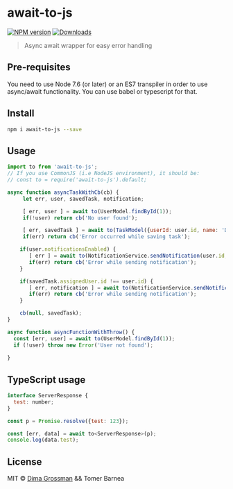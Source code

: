 # await-to-js

[![NPM version][npm-image]][npm-url]
[![Downloads][download-badge]][npm-url]

> Async await wrapper for easy error handling

## Pre-requisites
You need to use Node 7.6 (or later) or an ES7 transpiler in order to use async/await functionality.
You can use babel or typescript for that.

## Install

```sh
npm i await-to-js --save
```

## Usage

```js
import to from 'await-to-js';
// If you use CommonJS (i.e NodeJS environment), it should be:
// const to = require('await-to-js').default;

async function asyncTaskWithCb(cb) {
     let err, user, savedTask, notification;

     [ err, user ] = await to(UserModel.findById(1));
     if(!user) return cb('No user found');

     [ err, savedTask ] = await to(TaskModel({userId: user.id, name: 'Demo Task'}));
     if(err) return cb('Error occurred while saving task');

    if(user.notificationsEnabled) {
       [ err ] = await to(NotificationService.sendNotification(user.id, 'Task Created'));
       if(err) return cb('Error while sending notification');
    }

    if(savedTask.assignedUser.id !== user.id) {
       [ err, notification ] = await to(NotificationService.sendNotification(savedTask.assignedUser.id, 'Task was created for you'));
       if(err) return cb('Error while sending notification');
    }

    cb(null, savedTask);
}

async function asyncFunctionWithThrow() {
  const [err, user] = await to(UserModel.findById(1));
  if (!user) throw new Error('User not found');
  
}
```

## TypeScript usage
```javascript
interface ServerResponse {
  test: number;
}

const p = Promise.resolve({test: 123});

const [err, data] = await to<ServerResponse>(p);
console.log(data.test);
```

## License

MIT © [Dima Grossman](http://blog.grossman.io) && Tomer Barnea

[npm-url]: https://npmjs.org/package/await-to-js
[npm-image]: https://img.shields.io/npm/v/await-to-js.svg?style=flat-square

[travis-url]: https://travis-ci.org/scopsy/await-to-js
[travis-image]: https://img.shields.io/travis/scopsy/await-to-js.svg?style=flat-square

[coveralls-url]: https://coveralls.io/r/scopsy/await-to-js
[coveralls-image]: https://img.shields.io/coveralls/scopsy/await-to-js.svg?style=flat-square

[depstat-url]: https://david-dm.org/scopsy/await-to-js
[depstat-image]: https://david-dm.org/scopsy/await-to-js.svg?style=flat-square

[download-badge]: http://img.shields.io/npm/dm/await-to-js.svg?style=flat-square

